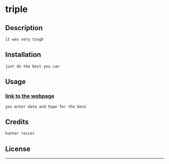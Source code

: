 # triple

  ## Description 
    it was very tough

  ## Installation
    just do the best you can

  ## Usage

  ### [link to the webpage](https://rozierhj.github.io/weather_api_page/)

    you enter data and hope for the best

  ## Credits
    hunter rozier

  ## License
  
  
  
  ---
